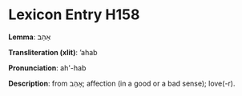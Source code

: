 # Lexicon Entry H158

**Lemma**: אַהַב

**Transliteration (xlit)**: ʼahab

**Pronunciation**: ah'-hab

**Description**:
from אָהַב; affection (in a good or a bad sense); love(-r).
